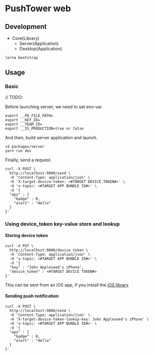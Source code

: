 # PushTower web

## Development

* Core(Library)
    * Server(Application)
    * Desktop(Application)

```
lerna bootstrap
```

## Usage

### Basic

// TODO:

Before launching server, we need to set env-var.

```
export __P8_FILE_PATH=
export __KEY_ID=
export __TEAM_ID=
export __IS_PRODUCTION=true or false
```

And then, build server application and launch.

```
cd packages/server
yarn run dev
```
Finally, send a request.

```
curl -X POST \
  http://localhost:9000/send \
  -H 'Content-Type: application/json' \
  -H 'X-target-device-token: <#TARGET DEVICE TOKEN#>' \
  -H 'x-topic: <#TARGET APP BUNDLE ID#>' \
  -d '{
  "aps" : {
    "badge" : 0,
    "alert" : "Hello"
  }
}'
```

### Using device_token key-value store and lookup

#### Storing device token

```
curl -X PUT \
  http://localhost:9000/device_token \
  -H 'Content-Type: application/json' \
  -H 'x-topic: <#TARGET APP BUNDLE ID#>' \
  -d '{
  "key" : "John Appleseed's iPhone",
  "device_token" : <#TARGET DEVICE TOKEN#>
}'
```

This can be sent from an iOS app, if you install the [iOS library](../ios)


#### Sending push notification

```
curl -X POST \
  http://localhost:9000/send \
  -H 'Content-Type: application/json' \
  -H 'X-target-device-token-lookup-key: John Appleseed's iPhone' \
  -H 'x-topic: <#TARGET APP BUNDLE ID#>' \
  -d '{
  "aps" : {
    "badge" : 0,
    "alert" : "Hello"
  }
}'
```
